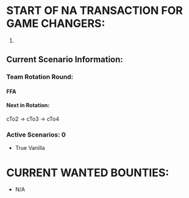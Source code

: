# START OF NA TRANSACTION FOR GAME CHANGERS:

1) 

## Current Scenario Information:

### Team Rotation Round:

#### FFA 

#### Next in Rotation:

cTo2 -> cTo3 -> cTo4


### Active Scenarios: 0

- True Vanilla

# CURRENT WANTED BOUNTIES:
- N/A

